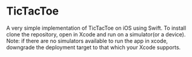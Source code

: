 # TicTacToe

A very simple implementation of TicTacToe on iOS using Swift.
To install clone the repository, open in Xcode and run on a simulator(or a device).
Note: if there are no simulators available to run the app in xcode, downgrade the deployment target to that which your Xcode supports.
